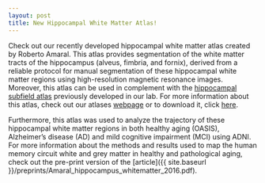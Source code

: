 ```yaml
---
layout: post
title: New Hippocampal White Matter Atlas!
---
```


Check out our recently developed hippocampal white matter atlas created by Roberto Amaral. This atlas provides segmentation of the white matter tracts of the hippocampus (alveus, fimbria, and fornix), derived from a reliable protocol for manual segmentation of these hippocampal white matter regions using high-resolution magnetic resonance images. Moreover, this atlas can be used in complement with the [hippocampal subfield atlas](http://cobralab.ca/atlases/Hippocampus-subfields/) previously developed in our lab. For more information about this atlas, check out our atlases [webpage](http://cobralab.ca/atlases/) or to download it, click [here](https://github.com/CobraLab/atlases).

Furthermore, this atlas was used to analyze the trajectory of these hippocampal white matter regions in both healthy aging (OASIS), Alzheimer’s disease (AD) and mild cognitive impairment (MCI) using ADNI. For more information about the methods and results used to map the human memory circuit white and grey matter in healthy and pathological aging, check out the pre-print version of the [article]({{ site.baseurl }}/preprints/Amaral_hippocampus_whitematter_2016.pdf).


